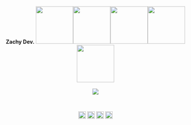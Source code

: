 <br>
<p align="center">
<strong>Zachy Dev.</strong>
  <img src="https://media3.giphy.com/media/ln7z2eWriiQAllfVcn/200w.webp" width="100"><img src="https://i.giphy.com/media/LMt9638dO8dftAjtco/200.webp" width="100"><img src="https://i.giphy.com/media/VgGthkhUvGgOit7Y9i/200.webp" width="100"><img src="https://i.giphy.com/media/KzJkzjggfGN5Py6nkT/200.webp" width="100"><img src="https://i.giphy.com/media/IdyAQJVN2kVPNUrojM/200.webp" width="100"><br><br>
  <img src="https://camo.githubusercontent.com/936a08778c7e4885053d148c07bbd2339dfbdd80/68747470733a2f2f6665726f73732e6e65742f782f6e6f6465322e676966" />
</p>
<br>
<p align="center">
<a href="https://twitter.com/tiz_dev" target="_blank"><img align="center" src="https://cdn.jsdelivr.net/npm/simple-icons@3.0.1/icons/twitter.svg" alt="ZachyDev" height="20" width="20" /></a>
<a href="https://linkedin.com/in/zachydev" target="_blank"><img align="center" src="https://cdn.jsdelivr.net/npm/simple-icons@3.0.1/icons/linkedin.svg" alt="ZachyDev" height="20" width="20" /></a>
<a href="https://stackoverflow.com/zachydev" target="_blank"><img align="center" src="https://cdn.jsdelivr.net/npm/simple-icons@3.0.1/icons/stackoverflow.svg" alt="dephraiim" height="20" width="20" /></a>
<a href="https://dev.to/zachydev" target="_blank"><img align="center" src="https://cdn.jsdelivr.net/npm/simple-icons@3.0.1/icons/dev-dot-to.svg" alt="ZachyDev" height="20" width="20" /></a>
</p>
<br>
